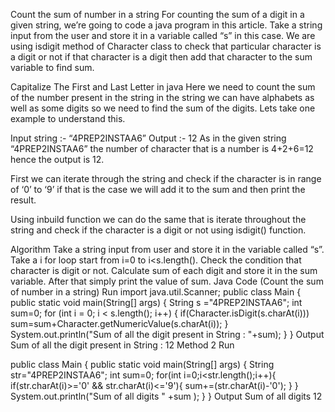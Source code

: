 Count the sum of number in a string
For counting the sum of a digit in a given string, we’re going to code a java program in this article. Take a string input from the user and store it in a variable called “s” in this case. We are using isdigit method of Character class to check that particular character is a digit or not if that character is a digit then add that character to the sum variable to find sum.
 

Capitalize The First and Last Letter in java
Here we need to count the sum of the number present in the string in the string we can have alphabets as well as some digits so we need to find the sum of the digits. Lets take one example to understand this.

Input string :- “4PREP2INSTAA6”
Output :- 12
As in the given string “4PREP2INSTAA6” the number of character that is a number is 4+2+6=12 hence the output is 12.

First we can iterate through the string and check if the character is in range of ‘0’ to ‘9’ if that is the case we will add it to the sum and then print the result.

Using inbuild function we can do the same that is iterate throughout the string and check if the character is a digit or not using isdigit() function.

Algorithm​
Take a string input from user and store it in the variable called “s”.
Take a i for loop start from i=0 to i<s.length().
Check the condition that character is digit or not.
Calculate sum of each digit and store it in the sum variable.
After that simply print the value of sum.
Java​ Code (Count the sum of number in a string)
Run
import java.util.Scanner;
public class Main {
   public static void main(String[] args) {
   String s ="4PREP2INSTAA6";
   int sum=0;
   for (int i = 0; i < s.length(); i++) {
      if(Character.isDigit(s.charAt(i))) 
      sum=sum+Character.getNumericValue(s.charAt(i));
      }
   System.out.println("Sum of all the digit present in String : "+sum);
  }
}
Output
Sum of all the digit present in String : 12
Method 2
Run

public class Main {
public static void main(String[] args) {
String str="4PREP2INSTAA6";
int sum=0;
for(int i=0;i<str.length();i++){ 
if(str.charAt(i)>='0' && str.charAt(i)<='9'){
sum+=(str.charAt(i)-'0');
}
}
System.out.println("Sum of all digits " +sum );
}
}
Output
Sum of all digits 12
